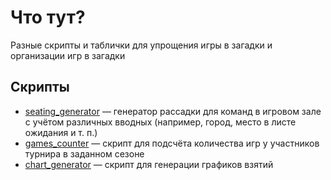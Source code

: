 # Что тут?
Разные скрипты и таблички для упрощения игры в загадки и организации игр в загадки

## Скрипты
- [seating_generator](/seating_generator) — генератор рассадки для команд в игровом зале с учётом различных вводных (например, город, место в листе ожидания и т. п.)
- [games_counter](/games_counter) — скрипт для подсчёта количества игр у участников турнира в заданном сезоне
- [chart_generator](/chart_generator) — скрипт для генерации графиков взятий